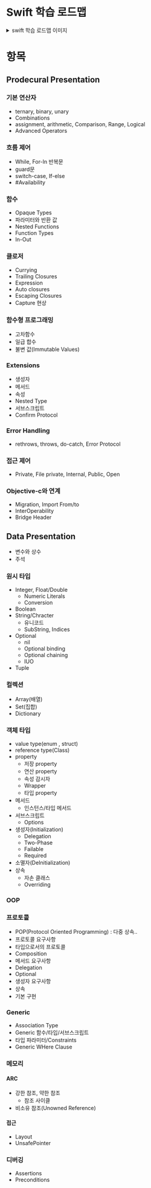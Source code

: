 # Swift 학습 로드맵

<details>
<summary>swift 학습 로드맵 이미지</summary>
<div markdown="2">

<img src="https://user-images.githubusercontent.com/116094622/227720903-2e07cbe2-1ed4-4f37-8ce7-d5e067d59dea.png" alt="로드맵">

</div>
</details>

# 항목
## Prodecural Presentation
### 기본 연산자
- ternary, binary, unary
- Combinations
- assignment, arithmetic, Comparison, Range, Logical
- Advanced Operators
### 흐름 제어
- While, For-In 반복문
- guard문
- switch-case, If-else
- #Availability
### 함수
- Opaque Types
- 파라미터와 반환 값
- Nested Functions
- Function Types
- In-Out
### 클로저
- Currying
- Trailing Closures
- Expression
- Auto closures
- Escaping Closures
- Capture 현상
### 함수형 프로그래밍
- 고차함수
- 일급 합수
- 불변 값(Immutable Values)
### Extensions
- 생성자
- 메서드
- 속성
- Nested Type
- 서브스크립트
- Confirm Protocol
### Error Handling
- rethrows, throws, do-catch, Error Protocol
### 접근 제어
- Private, File private, Internal, Public, Open
### Objective-c와 연계
- Migration, Import From/to
- InterOperability
- Bridge Header

## Data Presentation
- 변수와 상수
- 주석
### 원시 타입
- Integer, Float/Double
	- Numeric Literals
	- Conversion
- Boolean
- String/Chracter
	- 유니코드
	- SubString, Indices
- Optional
	- nil
	- Optional binding
	- Optional chaining
	- IUO
- Tuple
### 컬렉션
- Array(배열)
- Set(집합)
- Dictionary
### 객체 타입
- value type(enum , struct)
- reference type(Class)
- property
	- 저장 property
	- 연산 property
	- 속성 감시자
	- Wrapper
	- 타입 property
- 메서드
	- 인스턴스/타입 메서드
- 서브스크립트
	- Options
- 생성자(Initialization)
	- Delegation
	- Two-Phase
	- Failable
	- Required
- 소멸자(DeInitialization)
- 상속
	- 자손 클래스
	- Overriding
### OOP
### 프로토콜
- POP(Protocol Oriented Programming) : 다중 상속..
- 프로토콜 요구사항
- 타입으로서의 프로토콜
- Composition
- 메서드 요구사항
- Delegation
- Optional
- 생성자 요구사항
- 상속
- 기본 구현
### Generic
- Association Type
- Generic 함수/타입/서브스크립트
- 타입 파라미터/Constraints
- Generic WHere Clause
### 메모리
#### ARC
- 강한 참조, 약한 참조
	- 참조 사이클
- 비소유 참조(Unowned Reference)
#### 접근
- Layout
- UnsafePointer
### 디버깅
- Assertions
- Preconditions
